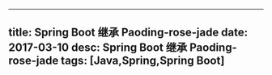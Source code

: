 ---------------
title: Spring Boot 继承 Paoding-rose-jade
date: 2017-03-10
desc: Spring Boot 继承 Paoding-rose-jade
tags: [Java,Spring,Spring Boot] 
---------------


<!--more-->
